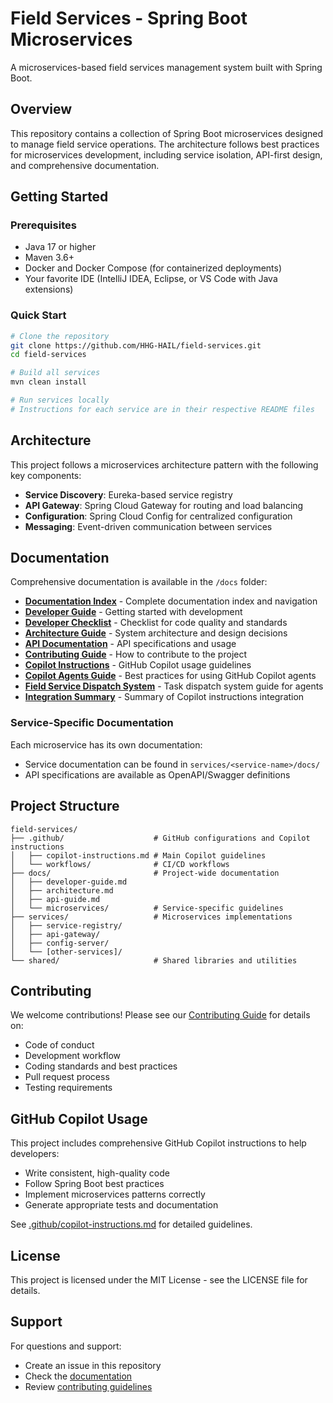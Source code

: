 # Field Services - Spring Boot Microservices

A microservices-based field services management system built with Spring Boot.

## Overview

This repository contains a collection of Spring Boot microservices designed to manage field service operations. The architecture follows best practices for microservices development, including service isolation, API-first design, and comprehensive documentation.

## Getting Started

### Prerequisites

- Java 17 or higher
- Maven 3.6+
- Docker and Docker Compose (for containerized deployments)
- Your favorite IDE (IntelliJ IDEA, Eclipse, or VS Code with Java extensions)

### Quick Start

```bash
# Clone the repository
git clone https://github.com/HHG-HAIL/field-services.git
cd field-services

# Build all services
mvn clean install

# Run services locally
# Instructions for each service are in their respective README files
```

## Architecture

This project follows a microservices architecture pattern with the following key components:

- **Service Discovery**: Eureka-based service registry
- **API Gateway**: Spring Cloud Gateway for routing and load balancing
- **Configuration**: Spring Cloud Config for centralized configuration
- **Messaging**: Event-driven communication between services

## Documentation

Comprehensive documentation is available in the `/docs` folder:

- **[Documentation Index](docs/INDEX.md)** - Complete documentation index and navigation
- **[Developer Guide](docs/developer-guide.md)** - Getting started with development
- **[Developer Checklist](docs/DEVELOPER-CHECKLIST.md)** - Checklist for code quality and standards
- **[Architecture Guide](docs/architecture.md)** - System architecture and design decisions
- **[API Documentation](docs/api-guide.md)** - API specifications and usage
- **[Contributing Guide](CONTRIBUTING.md)** - How to contribute to the project
- **[Copilot Instructions](.github/copilot-instructions.md)** - GitHub Copilot usage guidelines
- **[Copilot Agents Guide](.github/agents.md)** - Best practices for using GitHub Copilot agents
- **[Field Service Dispatch System](.github/field-service-dispatch-system.md)** - Task dispatch system guide for agents
- **[Integration Summary](docs/INTEGRATION-SUMMARY.md)** - Summary of Copilot instructions integration

### Service-Specific Documentation

Each microservice has its own documentation:

- Service documentation can be found in `services/<service-name>/docs/`
- API specifications are available as OpenAPI/Swagger definitions

## Project Structure

```
field-services/
├── .github/                    # GitHub configurations and Copilot instructions
│   ├── copilot-instructions.md # Main Copilot guidelines
│   └── workflows/              # CI/CD workflows
├── docs/                       # Project-wide documentation
│   ├── developer-guide.md
│   ├── architecture.md
│   ├── api-guide.md
│   └── microservices/          # Service-specific guidelines
├── services/                   # Microservices implementations
│   ├── service-registry/
│   ├── api-gateway/
│   ├── config-server/
│   └── [other-services]/
└── shared/                     # Shared libraries and utilities
```

## Contributing

We welcome contributions! Please see our [Contributing Guide](CONTRIBUTING.md) for details on:

- Code of conduct
- Development workflow
- Coding standards and best practices
- Pull request process
- Testing requirements

## GitHub Copilot Usage

This project includes comprehensive GitHub Copilot instructions to help developers:

- Write consistent, high-quality code
- Follow Spring Boot best practices
- Implement microservices patterns correctly
- Generate appropriate tests and documentation

See [.github/copilot-instructions.md](.github/copilot-instructions.md) for detailed guidelines.

## License

This project is licensed under the MIT License - see the LICENSE file for details.

## Support

For questions and support:

- Create an issue in this repository
- Check the [documentation](docs/)
- Review [contributing guidelines](CONTRIBUTING.md)
